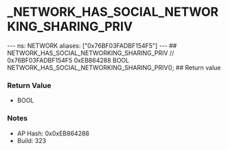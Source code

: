 # _NETWORK_HAS_SOCIAL_NETWORKING_SHARING_PRIV

--- ns: NETWORK aliases: ["0x76BF03FADBF154F5"] --- ## NETWORK_HAS_SOCIAL_NETWORKING_SHARING_PRIV  // 0x76BF03FADBF154F5 0xEB864288 BOOL NETWORK_HAS_SOCIAL_NETWORKING_SHARING_PRIV();  ## Return value

### Return Value
* BOOL

### Notes
* AP Hash: 0x0xEB864288
* Build: 323

